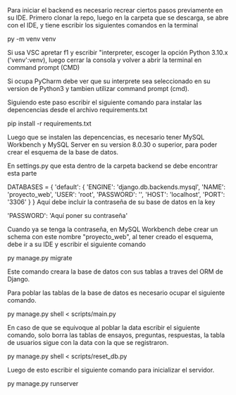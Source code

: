 Para iniciar el backend es necesario recrear ciertos pasos previamente en su IDE. Primero clonar la repo, luego en la carpeta que se descarga, se abre con el IDE, y tiene escribir los siguientes comandos en la terminal

py -m venv venv

Si usa VSC apretar f1 y escribir "interpreter, escoger la opción Python 3.10.x ('venv':venv), luego cerrar la consola y volver a abrir la terminal en command prompt (CMD)

Si ocupa PyCharm debe ver que su interprete sea seleccionado en su version de Python3 y tambien utilizar command prompt (cmd).

Siguiendo este paso escribir el siguiente comando para instalar las depencencias desde el archivo requirements.txt

pip install -r requirements.txt

Luego que se instalen las depencencias, es necesario tener MySQL Workbench y MySQL Server en su version 8.0.30 o superior, para poder crear el esquema de la base de datos.

En settings.py que esta dentro de la carpeta backend se debe encontrar esta parte

   DATABASES = {
        'default': {
            'ENGINE': 'django.db.backends.mysql',
            'NAME': 'proyecto_web',
            'USER': 'root',
            'PASSWORD': '',
            'HOST': 'localhost',
            'PORT': '3306'
        }
    }
Aquí debe incluir la contraseña de su base de datos en la key

'PASSWORD': 'Aquí poner su contraseña'

Cuando ya se tenga la contraseña, en MySQL Workbench debe crear un schema con este nombre "proyecto_web", al tener creado el esquema, debe ir a su IDE y escribir el siguiente comando

py manage.py migrate

Este comando creara la base de datos con sus tablas a traves del ORM de Django.

Para poblar las tablas de la base de datos es necesario ocupar el siguiente comando.

py manage.py shell < scripts/main.py

En caso de que se equivoque al poblar la data escribir el siguiente comando, solo borra las tablas de ensayos, preguntas, respuestas, la tabla de usuarios sigue con la data con la que se registraron.

py manage.py shell < scripts/reset_db.py

Luego de esto escribir el siguiente comando para inicializar el servidor.

py manage.py runserver

